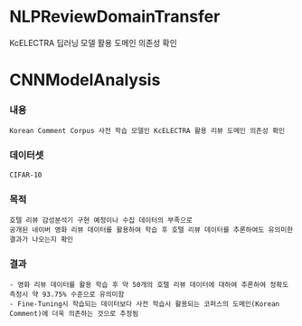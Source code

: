 # NLPReviewDomainTransfer
KcELECTRA 딥러닝 모델 활용 도메인 의존성 확인

# CNNModelAnalysis

### 내용
    Korean Comment Corpus 사전 학습 모델인 KcELECTRA 활용 리뷰 도메인 의존성 확인
    
### 데이터셋
    CIFAR-10

### 목적
    호텔 리뷰 감성분석기 구현 예정이나 수집 데이터의 부족으로
    공개된 네이버 영화 리뷰 데이터를 활용하여 학습 후 호텔 리뷰 데이터를 추론하여도 유의미한 결과가 나오는지 확인

### 결과
    - 영화 리뷰 데이터를 활용 학습 후 약 50개의 호텔 리뷰 데이터에 대하여 추론하여 정확도 측정시 약 93.75% 수준으로 유의미함
    - Fine-Tuning시 학습되는 데이터보다 사전 학습시 활용되는 코퍼스의 도메인(Korean Comment)에 더욱 의존하는 것으로 추정됨


